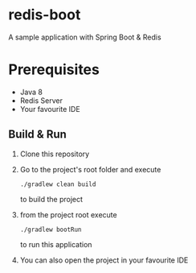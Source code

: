 # redis-boot
A sample application with Spring Boot &amp; Redis

# Prerequisites
- Java 8
- Redis Server
- Your favourite IDE

## Build &amp; Run
1. Clone this repository
2. Go to the project's root folder and execute

    ```shell script
   ./gradlew clean build
    ```
   to build the project
3. from the project root execute

    ```shell script
    ./gradlew bootRun
    ```
   to run this application
4. You can also open the project in your favourite IDE 
   
